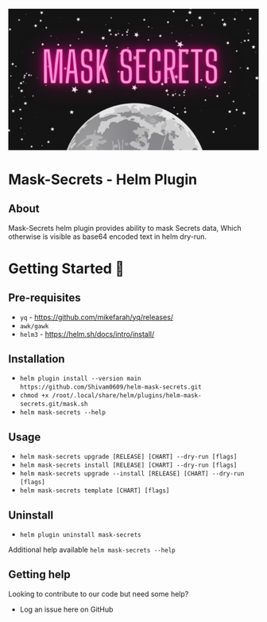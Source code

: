 
![banner](resources/banner.png)

# Mask-Secrets - Helm Plugin


## About

Mask-Secrets helm plugin provides ability to mask Secrets data,
Which otherwise is visible as base64 encoded text in helm dry-run.

# Getting Started 🚀

## Pre-requisites

  * `yq` - https://github.com/mikefarah/yq/releases/
  * `awk/gawk`
  * `helm3` - https://helm.sh/docs/intro/install/

## Installation

  * `helm plugin install --version main https://github.com/Shivam0609/helm-mask-secrets.git`
  * `chmod +x /root/.local/share/helm/plugins/helm-mask-secrets.git/mask.sh`
  * `helm mask-secrets --help`

## Usage

  * `helm mask-secrets upgrade [RELEASE] [CHART] --dry-run [flags]`
  * `helm mask-secrets install [RELEASE] [CHART] --dry-run [flags]`
  * `helm mask-secrets upgrade --install [RELEASE] [CHART] --dry-run [flags]`
  * `helm mask-secrets template [CHART] [flags]`

## Uninstall

  * `helm plugin uninstall mask-secrets`


Additional help available `helm mask-secrets --help`

## Getting help

Looking to contribute to our code but need some help?

* Log an issue here on GitHub
